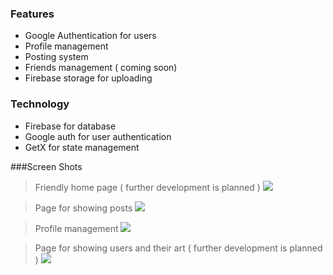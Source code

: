 ### Features

- Google Authentication for users
- Profile management
- Posting system
- Friends management ( coming soon)
- Firebase storage for uploading

### Technology

- Firebase for database
- Google auth for user authentication
- GetX for state management


###Screen Shots


> Friendly home page ( further development is planned )
![](./screenshots/Home.jpg)


> Page for showing posts
![](./screenshots/Post-Page.jpg)

> Profile management
![](./screenshots/Profile-Edit.jpg)

> Page for showing users and their art ( further development is planned )
![](./screenshots/user-page.jpg)
